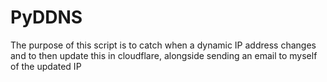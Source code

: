 # PyDDNS
The purpose of this script is to catch when a dynamic IP address changes and to then update this in cloudflare, alongside sending an email to myself of the updated IP

